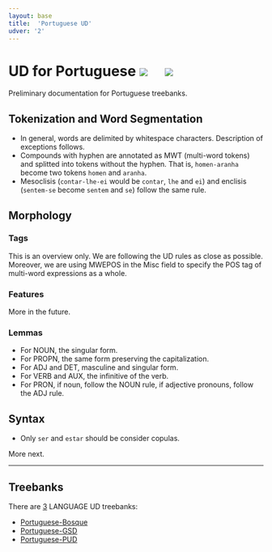 ```yaml
---
layout: base
title:  'Portuguese UD'
udver: '2'
---
```


# UD for Portuguese <span class="flagspan"><img class="flag" src="../../flags/svg/PT.svg" /></span> <span class="flagspan" style="padding-left:1em"><img class="flag" src="../../flags/svg/BR.svg" /></span>

Preliminary documentation for Portuguese treebanks.

## Tokenization and Word Segmentation

* In general, words are delimited by whitespace characters. Description of exceptions follows.
* Compounds with hyphen are annotated as MWT (multi-word tokens) and splitted into tokens without the hyphen. That is, `homen-aranha` become two tokens `homen` and `aranha`.
* Mesoclisis (`contar-lhe-ei` would be `contar`, `lhe` and `ei`) and enclisis (`sentem-se` become `sentem` and `se`) follow the same rule.

## Morphology

### Tags

This is an overview only. We are following the UD rules as close as
possible. Moreover, we are using MWEPOS in the Misc field to specify
the POS tag of multi-word expressions as a whole.

### Features

More in the future.

### Lemmas

* For NOUN, the singular form.
* For PROPN, the same form preserving the capitalization.
* For ADJ and DET, masculine and singular form.
* For VERB and AUX, the infinitive of the verb.
* For PRON, if noun, follow the NOUN rule, if adjective pronouns,
  follow the ADJ rule.

## Syntax


* Only `ser` and `estar` should be consider copulas. 

More next.

---

## Treebanks

There are [3](../treebanks/pt-comparison.html) LANGUAGE UD treebanks:

  * [Portuguese-Bosque](../treebanks/pt_bosque/index.html)
  * [Portuguese-GSD](../treebanks/pt_gsd/index.html)
  * [Portuguese-PUD](../treebanks/pt_pud/index.html)
